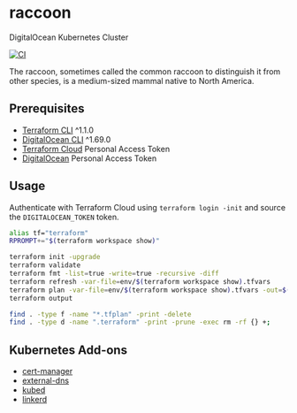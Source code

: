 # raccoon

DigitalOcean Kubernetes Cluster

[![CI](https://github.com/acchiao/raccoon/actions/workflows/ci.yml/badge.svg)](https://github.com/acchiao/raccoon/actions/workflows/ci.yml)

The raccoon, sometimes called the common raccoon to distinguish it from other species, is a medium-sized mammal native to North America.

## Prerequisites

- [Terraform CLI] ^1.1.0
- [DigitalOcean CLI] ^1.69.0
- [Terraform Cloud] Personal Access Token
- [DigitalOcean] Personal Access Token

[Terraform CLI]: https://www.terraform.io/
[DigitalOcean CLI]: https://docs.digitalocean.com/reference/doctl/
[Terraform Cloud]: https://cloud.hashicorp.com/products/terraform/
[DigitalOcean]: https://www.digitalocean.com/

## Usage

Authenticate with Terraform Cloud using `terraform login -init` and source the `DIGITALOCEAN_TOKEN` token.

```sh
alias tf="terraform"
RPROMPT+="$(terraform workspace show)"

terraform init -upgrade
terraform validate
terraform fmt -list=true -write=true -recursive -diff
terraform refresh -var-file=env/$(terraform workspace show).tfvars
terraform plan -var-file=env/$(terraform workspace show).tfvars -out=$(terraform workspace show).tfplan
terraform output

find . -type f -name "*.tfplan" -print -delete
find . -type d -name ".terraform" -print -prune -exec rm -rf {} +;
```

## Kubernetes Add-ons

- [cert-manager]
- [external-dns]
- [kubed]
- [linkerd]

[cert-manager]: https://cert-manager.io/
[external-dns]: https://github.com/kubernetes-sigs/external-dns/
[kubed]: https://appscode.com/products/kubed/
[linkerd]: https://linkerd.io/
